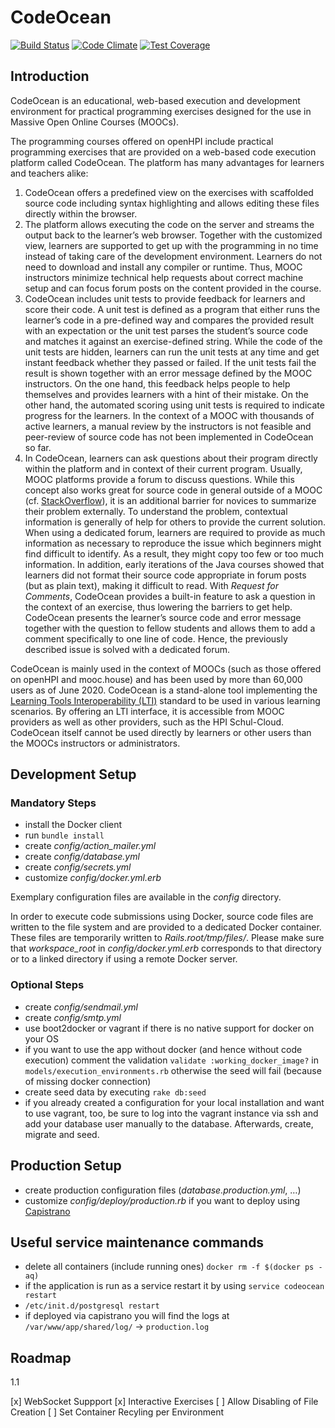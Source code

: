 CodeOcean
==========

[![Build Status](https://travis-ci.org/openHPI/codeocean.svg?branch=master)](https://travis-ci.org/openHPI/codeocean)
[![Code Climate](https://codeclimate.com/github/openHPI/codeocean/badges/gpa.svg)](https://codeclimate.com/github/openHPI/codeocean)
[![Test Coverage](https://codeclimate.com/github/openHPI/codeocean/badges/coverage.svg)](https://codeclimate.com/github/openHPI/codeocean)

## Introduction

CodeOcean is an educational, web-based execution and development environment for practical programming exercises designed for the use in Massive Open Online Courses (MOOCs). 

The programming courses offered on openHPI include practical programming exercises that are provided on a web-based code execution platform called CodeOcean. The platform has many advantages for learners and teachers alike:

1. CodeOcean offers a predefined view on the exercises with scaffolded source code including syntax highlighting and allows editing these files directly within the browser.
2. The platform allows executing the code on the server and streams the output back to the learner’s web browser. Together with the customized view, learners are supported to get up with the programming in no time instead of taking care of the development environment. Learners do not need to download and install any compiler or runtime. Thus, MOOC instructors minimize technical help requests about correct machine setup and can focus forum posts on the content provided in the course.
3. CodeOcean includes unit tests to provide feedback for learners and score their code. A unit test is defined as a program that either runs the learner’s code in a pre-defined way and compares the provided result with an expectation or the unit test parses the student’s source code and matches it against an exercise-defined string. While the code of the unit tests are hidden, learners can run the unit tests at any time and get instant feedback whether they passed or failed. If the unit tests fail the result is shown together with an error message defined by the MOOC instructors. On the one hand, this feedback helps people to help themselves and provides learners with a hint of their mistake. On the other hand, the automated scoring using unit tests is required to indicate progress for the learners. In the context of a MOOC with thousands of active learners, a manual review by the instructors is not feasible and peer-review of source code has not been implemented in CodeOcean so far.
4. In CodeOcean, learners can ask questions about their program directly within the platform and in context of their current program. Usually, MOOC platforms provide a forum to discuss questions. While this concept also works great for source code in general outside of a MOOC (cf. [StackOverflow](https://stackoverflow.com)), it is an additional barrier for novices to summarize their problem externally. To understand the problem, contextual information is generally of help for others to provide the current solution. When using a dedicated forum, learners are required to provide as much information as necessary to reproduce the issue which beginners might find difficult to identify. As a result, they might copy too few or too much information. In addition, early iterations of the Java courses showed that learners did not format their source code appropriate in forum posts (but as plain text), making it difficult to read. With _Request for Comments_, CodeOcean provides a built-in feature to ask a question in the context of an exercise, thus lowering the barriers to get help. CodeOcean presents the learner’s source code and error message together with the question to fellow students and allows them to add a comment specifically to one line of code. Hence, the previously described issue is solved with a dedicated forum.

CodeOcean is mainly used in the context of MOOCs (such as those offered on openHPI and mooc.house) and has been used by more than 60,000 users as of June 2020. CodeOcean is a stand-alone tool implementing the [Learning Tools Interoperability (LTI)](http://www.imsglobal.org/activity/learning-tools-interoperability) standard to be used in various learning scenarios. By offering an LTI interface, it is accessible from MOOC providers as well as other providers, such as the HPI Schul-Cloud. CodeOcean itself cannot be used directly by learners or other users than the MOOCs instructors or administrators.

## Development Setup

### Mandatory Steps

- install the Docker client
- run `bundle install`
- create *config/action_mailer.yml*
- create *config/database.yml*
- create *config/secrets.yml*
- customize *config/docker.yml.erb*

Exemplary configuration files are available in the *config* directory.

In order to execute code submissions using Docker, source code files are written to the file system and are provided to a dedicated Docker container. These files are temporarily written to *Rails.root/tmp/files/*. Please make sure that *workspace_root* in *config/docker.yml.erb* corresponds to that directory or to a linked directory if using a remote Docker server.

### Optional Steps

- create *config/sendmail.yml*
- create *config/smtp.yml*
- use boot2docker or vagrant if there is no native support for docker on your OS
- if you want to use the app without docker (and hence without code execution) comment the validation `validate :working_docker_image?` in `models/execution_environments.rb` otherwise the seed will fail (because of missing docker connection)
- create seed data by executing `rake db:seed`
- if you already created a configuration for your local installation and want to use vagrant, too, be sure to log into the vagrant instance via ssh and add your database user manually to the database. Afterwards, create, migrate and seed.

## Production Setup

- create production configuration files (*database.production.yml*, …)
- customize *config/deploy/production.rb* if you want to deploy using [Capistrano](http://capistranorb.com/)


## Useful service maintenance commands

- delete all containers (include running ones) `docker rm -f $(docker ps -aq)`
- if the application is run as a service restart it by using `service codeocean restart`
- `/etc/init.d/postgresql restart`
- if deployed via capistrano you will find the logs at `/var/www/app/shared/log/` -> `production.log`

## Roadmap

1.1

 [x] WebSocket Suppport
 [x] Interactive Exercises
 [ ] Allow Disabling of File Creation
 [ ] Set Container Recyling per Environment




